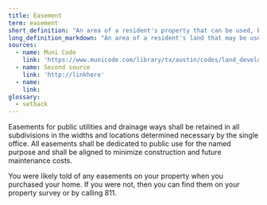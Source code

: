 ```yaml
---
title: Easement
term: easement
short_definition: "An area of a resident's property that can be used, built on or changed by a government entity or neighbor. You may not build on an easement if it is on your property."
long_definition_markdown: "An area of a resident's land that may be used by a government entity or neighbor to access public utilities and drainage ways.These areas may not be built on and should be kept public."
sources:
  - name: Muni Code
    link: 'https://www.municode.com/library/tx/austin/codes/land_development_code?nodeId=TIT30AUTRCOSURE_CH30-2SURE_ART3PLRE_DIV1PRMAEAAL_S30-2-132EAAL'
  - name: Second source
    link: 'http://linkhere'
  - name:
    link:
glossary:
  - setback
---
```



Easements for public utilities and drainage ways shall be retained in all subdivisions in the widths and locations determined necessary by the single office. All easements shall be dedicated to public use for the named purpose and shall be aligned to minimize construction and future maintenance costs.

You were likely told of any easements on your property when you purchased your home. If you were not, then you can find them on your property survey or by calling 811.